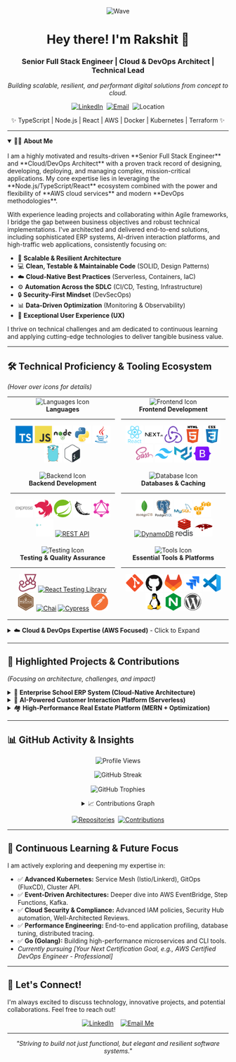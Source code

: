 <div align="center">
  <img src="https://raw.githubusercontent.com/MartinHeinz/MartinHeinz/master/wave.gif" width="40px" alt="Wave">
  <h1><b>Hey there! I'm Rakshit</b> 👋</h1>
  <h3><b>Senior Full Stack Engineer | Cloud & DevOps Architect | Technical Lead</b></h3>
  <p><i>Building scalable, resilient, and performant digital solutions from concept to cloud.</i></p>
  <p>
    <a href="https://www.linkedin.com/in/your-linkedin-profile" target="_blank"><img alt="LinkedIn" src="https://img.shields.io/badge/LinkedIn-0077B5?style=for-the-badge&logo=linkedin&logoColor=white"></a> 
    <a href="mailto:rakshitruhil270@gmail.com"><img alt="Email" src="https://img.shields.io/badge/Gmail-D14836?style=for-the-badge&logo=gmail&logoColor=white"></a> 
    <!-- Optional: Portfolio Badge -->
    <!-- <a href="your-portfolio-link" target="_blank"><img alt="Portfolio" src="https://img.shields.io/badge/Portfolio-FF5722?style=for-the-badge&logo=briefcase&logoColor=white"></a>  -->
    <img alt="Location" src="https://img.shields.io/badge/Location-Haryana,%20India-blueviolet?style=for-the-badge&logo=googlemaps&logoColor=white">
  </p>
  <p>
     ✨ TypeScript | Node.js | React | AWS | Docker | Kubernetes | Terraform ✨
  </p>
</div>

---

<details open>
  <summary>👨‍💻 <b>About Me</b></summary>
  <br/>
  I am a highly motivated and results-driven **Senior Full Stack Engineer** and **Cloud/DevOps Architect** with a proven track record of designing, developing, deploying, and managing complex, mission-critical applications. My core expertise lies in leveraging the **Node.js/TypeScript/React** ecosystem combined with the power and flexibility of **AWS cloud services** and modern **DevOps methodologies**.

  With experience leading projects and collaborating within Agile frameworks, I bridge the gap between business objectives and robust technical implementations. I've architected and delivered end-to-end solutions, including sophisticated ERP systems, AI-driven interaction platforms, and high-traffic web applications, consistently focusing on:

  *   🧩 **Scalable & Resilient Architecture**
  *   💻 **Clean, Testable & Maintainable Code** (SOLID, Design Patterns)
  *   ☁️ **Cloud-Native Best Practices** (Serverless, Containers, IaC)
  *   ⚙️ **Automation Across the SDLC** (CI/CD, Testing, Infrastructure)
  *   🔒 **Security-First Mindset** (DevSecOps)
  *   📊 **Data-Driven Optimization** (Monitoring & Observability)
  *   👥 **Exceptional User Experience (UX)**

  I thrive on technical challenges and am dedicated to continuous learning and applying cutting-edge technologies to deliver tangible business value.
</details>

---

## 🛠️ Technical Proficiency & Tooling Ecosystem

*(Hover over icons for details)*

<table>
  <!-- Row 1: Core Languages & Frontend -->
  <tr>
    <td align="center" valign="top" width="50%">
      <img src="https://img.icons8.com/fluency/48/000000/source-code.png" alt="Languages Icon" width="40"/><br/>
      <b>Languages</b>
      <hr/>
      <p align="center">
        <a href="https://www.typescriptlang.org/" target="_blank" title="TypeScript"><img src="https://raw.githubusercontent.com/devicons/devicon/master/icons/typescript/typescript-original.svg" alt="TypeScript" width="40" height="40"/></a>
        <a href="https://developer.mozilla.org/en-US/docs/Web/JavaScript" target="_blank" title="JavaScript (ES6+)"><img src="https://raw.githubusercontent.com/devicons/devicon/master/icons/javascript/javascript-original.svg" alt="JavaScript" width="40" height="40"/></a>
        <a href="https://nodejs.org" target="_blank" title="Node.js"><img src="https://raw.githubusercontent.com/devicons/devicon/master/icons/nodejs/nodejs-original-wordmark.svg" alt="Node.js" width="40" height="40"/></a>
        <a href="https://www.python.org" target="_blank" title="Python"><img src="https://raw.githubusercontent.com/devicons/devicon/master/icons/python/python-original.svg" alt="Python" width="40" height="40"/></a>
        <a href="https://www.java.com" target="_blank" title="Java"><img src="https://raw.githubusercontent.com/devicons/devicon/master/icons/java/java-original.svg" alt="Java" width="40" height="40"/></a>
        <a href="https://golang.org" target="_blank" title="Go (Golang)"><img src="https://raw.githubusercontent.com/devicons/devicon/master/icons/go/go-original.svg" alt="Go" width="40" height="40"/></a>
        <a href="https://www.gnu.org/software/bash/" target="_blank" title="Bash Scripting"><img src="https://raw.githubusercontent.com/devicons/devicon/master/icons/bash/bash-original.svg" alt="Bash" width="40" height="40"/></a>
      </p>
    </td>
    <td align="center" valign="top" width="50%">
      <img src="https://img.icons8.com/fluency/48/000000/development.png" alt="Frontend Icon" width="40"/><br/>
      <b>Frontend Development</b>
      <hr/>
      <p align="center">
        <a href="https://reactjs.org/" target="_blank" title="React.js"><img src="https://raw.githubusercontent.com/devicons/devicon/master/icons/react/react-original-wordmark.svg" alt="React" width="40" height="40"/></a>
        <a href="https://nextjs.org/" target="_blank" title="Next.js"><img src="https://raw.githubusercontent.com/devicons/devicon/master/icons/nextjs/nextjs-original-wordmark.svg" alt="Next.js" width="40" height="40"/></a>
        <a href="https://redux.js.org" target="_blank" title="Redux"><img src="https://raw.githubusercontent.com/devicons/devicon/master/icons/redux/redux-original.svg" alt="Redux" width="40" height="40"/></a>
        <a href="https://developer.mozilla.org/en-US/docs/Web/HTML" target="_blank" title="HTML5"><img src="https://raw.githubusercontent.com/devicons/devicon/master/icons/html5/html5-original-wordmark.svg" alt="HTML5" width="40" height="40"/></a>
        <a href="https://developer.mozilla.org/en-US/docs/Web/CSS" target="_blank" title="CSS3"><img src="https://raw.githubusercontent.com/devicons/devicon/master/icons/css3/css3-original-wordmark.svg" alt="CSS3" width="40" height="40"/></a>
        <a href="https://sass-lang.com" target="_blank" title="Sass/SCSS"><img src="https://raw.githubusercontent.com/devicons/devicon/master/icons/sass/sass-original.svg" alt="Sass" width="40" height="40"/></a>
        <a href="https://tailwindcss.com/" target="_blank" title="Tailwind CSS"><img src="https://raw.githubusercontent.com/devicons/devicon/develop/icons/tailwindcss/tailwindcss-original.svg" alt="Tailwind CSS" width="40" height="40"/></a>
        <a href="https://mui.com/" target="_blank" title="Material UI (MUI)"><img src="https://raw.githubusercontent.com/devicons/devicon/master/icons/materialui/materialui-original.svg" alt="Material UI" width="40" height="40"/></a>
        <a href="https://getbootstrap.com" target="_blank" title="Bootstrap"><img src="https://raw.githubusercontent.com/devicons/devicon/master/icons/bootstrap/bootstrap-original.svg" alt="Bootstrap" width="40" height="40"/></a>
      </p>
    </td>
  </tr>
  <!-- Row 2: Backend & Databases -->
  <tr>
    <td align="center" valign="top" width="50%">
       <img src="https://img.icons8.com/fluency/48/000000/server.png" alt="Backend Icon" width="40"/><br/>
      <b>Backend Development</b>
      <hr/>
      <p align="center">
        <a href="https://expressjs.com" target="_blank" title="Express.js"><img src="https://raw.githubusercontent.com/devicons/devicon/master/icons/express/express-original-wordmark.svg" alt="Express" width="40" height="40"/></a>
        <a href="https://nestjs.com/" target="_blank" title="NestJS"><img src="https://raw.githubusercontent.com/devicons/devicon/master/icons/nestjs/nestjs-plain.svg" alt="NestJS" width="40" height="40"/></a>
        <a href="https://spring.io/projects/spring-boot" target="_blank" title="Spring Boot"><img src="https://raw.githubusercontent.com/devicons/devicon/master/icons/spring/spring-original.svg" alt="Spring Boot" width="40" height="40"/></a>
        <a href="https://flask.palletsprojects.com/" target="_blank" title="Flask"><img src="https://raw.githubusercontent.com/devicons/devicon/master/icons/flask/flask-original.svg" alt="Flask" width="40" height="40"/></a>
        <a href="https://graphql.org" target="_blank" title="GraphQL"><img src="https://raw.githubusercontent.com/devicons/devicon/master/icons/graphql/graphql-plain.svg" alt="GraphQL" width="40" height="40"/></a>
        <a href="https://grpc.io/" target="_blank" title="gRPC"><img src="https://raw.githubusercontent.com/devicons/devicon/master/icons/grpc/grpc-original.svg" alt="gRPC" width="40" height="40"/></a>
        <a href="https://restfulapi.net/" target="_blank" title="RESTful APIs"><img src="https://img.icons8.com/fluency-systems-filled/48/000000/rest-api.png" alt="REST API" width="40" height="40"/></a>
      </p>
    </td>
    <td align="center" valign="top" width="50%">
       <img src="https://img.icons8.com/fluency/48/000000/database.png" alt="Database Icon" width="40"/><br/>
      <b>Databases & Caching</b>
      <hr/>
      <p align="center">
        <a href="https://www.mongodb.com/" target="_blank" title="MongoDB"><img src="https://raw.githubusercontent.com/devicons/devicon/master/icons/mongodb/mongodb-original-wordmark.svg" alt="MongoDB" width="40" height="40"/></a>
        <a href="https://www.postgresql.org" target="_blank" title="PostgreSQL"><img src="https://raw.githubusercontent.com/devicons/devicon/master/icons/postgresql/postgresql-original-wordmark.svg" alt="PostgreSQL" width="40" height="40"/></a>
        <a href="https://www.mysql.com/" target="_blank" title="MySQL"><img src="https://raw.githubusercontent.com/devicons/devicon/master/icons/mysql/mysql-original-wordmark.svg" alt="MySQL" width="40" height="40"/></a>
        <a href="https://aws.amazon.com/rds/" target="_blank" title="AWS RDS"><img src="https://raw.githubusercontent.com/devicons/devicon/master/icons/amazonwebservices/amazonwebservices-original.svg" alt="AWS" width="40" height="40"/></a> <!-- Using generic AWS icon for RDS -->
        <a href="https://aws.amazon.com/dynamodb/" target="_blank" title="AWS DynamoDB"><img src="https://static-00.iconduck.com/assets.00/aws-dynamodb-icon-454x512-P494L4E5.png" alt="DynamoDB" width="35" height="40"/></a> <!-- Using a third-party icon, check license if needed -->
        <a href="https://redis.io" target="_blank" title="Redis"><img src="https://raw.githubusercontent.com/devicons/devicon/master/icons/redis/redis-original-wordmark.svg" alt="Redis" width="40" height="40"/></a>
        <a href="https://mongoosejs.com/" target="_blank" title="Mongoose ODM"><img src="https://raw.githubusercontent.com/devicons/devicon/master/icons/mongoose/mongoose-original.svg" alt="Mongoose" width="40" height="40"/></a>
        <!-- <a href="https://www.elastic.co/elasticsearch/" target="_blank" title="Elasticsearch"><img src="https://raw.githubusercontent.com/devicons/devicon/master/icons/elasticsearch/elasticsearch-original.svg" alt="Elasticsearch" width="40" height="40"/></a> -->
      </p>
    </td>
  </tr>
   <!-- Row 3: Testing & Tools -->
   <tr>
    <td align="center" valign="top" width="50%">
       <img src="https://img.icons8.com/fluency/48/000000/test-passed.png" alt="Testing Icon" width="40"/><br/>
      <b>Testing & Quality Assurance</b>
      <hr/>
      <p align="center">
        <a href="https://jestjs.io" target="_blank" title="Jest"><img src="https://raw.githubusercontent.com/devicons/devicon/master/icons/jest/jest-plain.svg" alt="Jest" width="40" height="40"/></a>
        <a href="https://testing-library.com/" target="_blank" title="React Testing Library"><img src="https://testing-library.com/img/octopus-64x64.png" alt="React Testing Library" width="40" height="40"/></a>
        <a href="https://mochajs.org" target="_blank" title="Mocha"><img src="https://raw.githubusercontent.com/devicons/devicon/master/icons/mocha/mocha-plain.svg" alt="Mocha" width="40" height="40"/></a>
        <a href="https://www.chaijs.com" target="_blank" title="Chai"><img src="https://raw.githubusercontent.com/devicons/devicon/master/icons/chai/chai-plain.svg" alt="Chai" width="40" height="40"/></a>
        <a href="https://www.cypress.io" target="_blank" title="Cypress (E2E Testing)"><img src="https://raw.githubusercontent.com/simple-icons/simple-icons/develop/icons/cypress.svg" alt="Cypress" width="40" height="40"/></a>
        <a href="https://www.postman.com/" target="_blank" title="Postman (API Testing)"><img src="https://raw.githubusercontent.com/devicons/devicon/master/icons/postman/postman-original.svg" alt="Postman" width="40" height="40"/></a>
      </p>
    </td>
    <td align="center" valign="top" width="50%">
       <img src="https://img.icons8.com/fluency/48/000000/toolbox.png" alt="Tools Icon" width="40"/><br/>
      <b>Essential Tools & Platforms</b>
      <hr/>
      <p align="center">
        <a href="https://git-scm.com/" target="_blank" title="Git"><img src="https://raw.githubusercontent.com/devicons/devicon/master/icons/git/git-original.svg" alt="Git" width="40" height="40"/></a>
        <a href="https://github.com/" target="_blank" title="GitHub"><img src="https://raw.githubusercontent.com/devicons/devicon/master/icons/github/github-original.svg" alt="GitHub" width="40" height="40"/></a>
        <a href="https://about.gitlab.com/" target="_blank" title="GitLab"><img src="https://raw.githubusercontent.com/devicons/devicon/master/icons/gitlab/gitlab-original.svg" alt="GitLab" width="40" height="40"/></a>
        <a href="https://www.atlassian.com/software/jira" target="_blank" title="Jira"><img src="https://raw.githubusercontent.com/devicons/devicon/master/icons/jira/jira-original.svg" alt="Jira" width="40" height="40"/></a>
        <a href="https://code.visualstudio.com/" target="_blank" title="VS Code"><img src="https://raw.githubusercontent.com/devicons/devicon/master/icons/vscode/vscode-original.svg" alt="VS Code" width="40" height="40"/></a>
        <a href="https://www.linux.org/" target="_blank" title="Linux"><img src="https://raw.githubusercontent.com/devicons/devicon/master/icons/linux/linux-original.svg" alt="Linux" width="40" height="40"/></a>
        <a href="https://www.nginx.com" target="_blank" title="Nginx"><img src="https://raw.githubusercontent.com/devicons/devicon/master/icons/nginx/nginx-original.svg" alt="Nginx" width="40" height="40"/></a>
        <a href="https://wordpress.org/" target="_blank" title="WordPress"><img src="https://raw.githubusercontent.com/devicons/devicon/master/icons/wordpress/wordpress-plain.svg" alt="WordPress" width="40" height="40"/></a>
      </p>
    </td>
  </tr>
</table>

<details>
  <summary>☁️ <b>Cloud & DevOps Expertise (AWS Focused)</b> - Click to Expand</summary>
  <br/>
  <p align="center"><i>Leveraging cloud infrastructure and automation for scalable, reliable, and cost-effective solutions.</i></p>
  <table>
    <tr>
      <td align="center" valign="top" width="33%">
        <img src="https://img.icons8.com/color/48/000000/amazon-web-services.png" alt="AWS Icon" width="40"/><br/>
        <b>AWS Core Services</b>
        <hr/>
        <p align="left" style="padding-left: 10px;">
          • <b>Compute:</b> EC2, Lambda, ECS, EKS, Fargate<br/>
          • <b>Storage:</b> S3, EBS, EFS, Glacier<br/>
          • <b>Networking:</b> VPC, Route 53, CloudFront, API Gateway, ELB<br/>
          • <b>Databases:</b> RDS, Aurora, DynamoDB, ElastiCache<br/>
          • <b>Security:</b> IAM, KMS, Secrets Manager, WAF<br/>
          • <b>Messaging:</b> SQS, SNS, EventBridge<br/>
          • <b>Management:</b> CloudFormation, CloudWatch, Systems Manager<br/>
          <i>(Experience across multiple service categories)</i>
        </p>
      </td>
      <td align="center" valign="top" width="33%">
        <img src="https://img.icons8.com/fluency/48/000000/terraform.png" alt="IaC Icon" width="40"/><br/>
        <b>Infrastructure as Code (IaC)</b>
        <hr/>
        <p align="center">
           <a href="https://www.terraform.io/" target="_blank" title="Terraform"><img src="https://raw.githubusercontent.com/devicons/devicon/master/icons/terraform/terraform-original-wordmark.svg" alt="Terraform" width="40" height="40"/></a>
           <a href="https://aws.amazon.com/cdk/" target="_blank" title="AWS CDK"><img src="https://raw.githubusercontent.com/devicons/devicon/master/icons/awscdk/awscdk-original.svg" alt="AWS CDK" width="40" height="40"/></a>
           <a href="https://aws.amazon.com/cloudformation/" target="_blank" title="AWS CloudFormation"><img src="https://d1.awsstatic.com/asset-repository/products/amazon-cloudformation/AWS-CloudFormation_Icon_32_Squid.e8d9addafa8df1a45615f050d689a94157c40796.svg" alt="CloudFormation" width="40" height="40"/></a>
           <a href="https://www.ansible.com/" target="_blank" title="Ansible"><img src="https://raw.githubusercontent.com/devicons/devicon/master/icons/ansible/ansible-original.svg" alt="Ansible" width="40" height="40"/></a>
        </p>
        <br/>
        <img src="https://img.icons8.com/fluency/48/000000/container-ship.png" alt="Containers Icon" width="40"/><br/>
        <b>Containerization & Orchestration</b>
        <hr/>
        <p align="center">
           <a href="https://www.docker.com/" target="_blank" title="Docker"><img src="https://raw.githubusercontent.com/devicons/devicon/master/icons/docker/docker-original-wordmark.svg" alt="Docker" width="50" height="50"/></a>
           <a href="https://kubernetes.io" target="_blank" title="Kubernetes"><img src="https://raw.githubusercontent.com/devicons/devicon/master/icons/kubernetes/kubernetes-plain-wordmark.svg" alt="Kubernetes" width="40" height="40"/></a>
           <a href="https://aws.amazon.com/eks/" target="_blank" title="AWS EKS"><img src="https://d1.awsstatic.com/asset-repository/products/amazon-eks/AWS-Elastic-Kubernetes-Service_Icon_32_Squid.57c6f962f23e9956adb3e1f9c10f4d59134b87d1.svg" alt="EKS" width="40" height="40"/></a>
           <a href="https://helm.sh" target="_blank" title="Helm"><img src="https://raw.githubusercontent.com/devicons/devicon/master/icons/helm/helm-original.svg" alt="Helm" width="40" height="40"/></a>
        </p>
      </td>
      <td align="center" valign="top" width="33%">
        <img src="https://img.icons8.com/fluency/48/000000/cicd-pipeline.png" alt="CI/CD Icon" width="40"/><br/>
        <b>CI/CD & Automation</b>
        <hr/>
        <p align="center">
           <a href="https://github.com/features/actions" target="_blank" title="GitHub Actions"><img src="https://raw.githubusercontent.com/devicons/devicon/master/icons/githubactions/githubactions-original.svg" alt="GitHub Actions" width="40" height="40"/></a>
           <a href="https://www.jenkins.io" target="_blank" title="Jenkins"><img src="https://raw.githubusercontent.com/devicons/devicon/master/icons/jenkins/jenkins-original.svg" alt="Jenkins" width="40" height="40"/></a>
           <a href="https://about.gitlab.com/stages-devops-lifecycle/continuous-integration/" target="_blank" title="GitLab CI/CD"><img src="https://raw.githubusercontent.com/devicons/devicon/master/icons/gitlab/gitlab-original.svg" alt="GitLab CI" width="40" height="40"/></a>
           <a href="https://aws.amazon.com/codepipeline/" target="_blank" title="AWS CodePipeline"><img src="https://d1.awsstatic.com/asset-repository/products/amazon-codepipeline/AWS-CodePipeline_Icon_32_Squid.5ce03ba12855dd769f460b6831a0303f9b9a43a6.svg" alt="CodePipeline" width="40" height="40"/></a>
           <a href="https://argo-cd.readthedocs.io/en/stable/" target="_blank" title="Argo CD (GitOps)"><img src="https://raw.githubusercontent.com/devicons/devicon/master/icons/argocd/argocd-original.svg" alt="Argo CD" width="40" height="40"/></a>
        </p>
        <br/>
        <img src="https://img.icons8.com/fluency/48/000000/monitoring.png" alt="Monitoring Icon" width="40"/><br/>
        <b>Monitoring & Observability</b>
        <hr/>
        <p align="center">
           <a href="https://aws.amazon.com/cloudwatch/" target="_blank" title="AWS CloudWatch"><img src="https://d1.awsstatic.com/asset-repository/products/amazon-cloudwatch/Amazon-CloudWatch_Icon_32_Squid.41b27cac3fbf549616a896f109f895d17f664641.svg" alt="CloudWatch" width="40" height="40"/></a>
           <a href="https://prometheus.io/" target="_blank" title="Prometheus"><img src="https://raw.githubusercontent.com/devicons/devicon/master/icons/prometheus/prometheus-original.svg" alt="Prometheus" width="40" height="40"/></a>
           <a href="https://grafana.com" target="_blank" title="Grafana"><img src="https://raw.githubusercontent.com/devicons/devicon/master/icons/grafana/grafana-original.svg" alt="Grafana" width="40" height="40"/></a>
           <a href="https://www.elastic.co/what-is/elk-stack" target="_blank" title="ELK Stack (Elasticsearch, Logstash, Kibana)"><img src="https://raw.githubusercontent.com/devicons/devicon/master/icons/elasticsearch/elasticsearch-original.svg" alt="ELK Stack" width="40" height="40"/></a>
           <a href="https://opentelemetry.io/" target="_blank" title="OpenTelemetry"><img src="https://opentelemetry.io/img/logos/opentelemetry-icon-color.svg" alt="OpenTelemetry" width="40" height="40"/></a>
        </p>
      </td>
    </tr>
  </table>
</details>

---

## 🚀 Highlighted Projects & Contributions

*(Focusing on architecture, challenges, and impact)*

<details>
  <summary>🏫 <b>Enterprise School ERP System (Cloud-Native Architecture)</b></summary>
  <br/>
  <ul>
    <li><b>Challenge:</b> Modernize and consolidate disparate legacy systems into a unified, scalable, and reliable cloud-based platform for a large educational institution.</li>
    <li><b>Solution:</b> Architected and led the development of a microservices-based ERP using <b>Node.js (TypeScript)</b>, <b>React</b>, and <b>MongoDB/PostgreSQL (RDS)</b>. Implemented fine-grained RBAC, real-time notifications (WebSockets/SNS), automated reporting pipelines, and integrated secure payment gateways.</li>
    <li><b>Architecture & DevOps:</b> Deployed containerized (<b>Docker</b>) services orchestrated on <b>AWS EKS</b> managed via <b>Helm</b> and GitOps (<b>Argo CD</b>). Utilized <b>DynamoDB</b> for high-throughput metadata, <b>S3</b> for assets, and <b>ElastiCache (Redis)</b> for caching/session management. Established robust CI/CD using <b>GitHub Actions</b>. Implemented comprehensive monitoring with <b>Prometheus/Grafana</b>, <b>CloudWatch</b>, and integrated alerting (PagerDuty).</li>
    <li><b>Impact:</b> Streamlined operations significantly (~60% reduction in manual effort), enhanced data accuracy, improved user satisfaction across roles (Admin, Staff, Student), and ensured high availability/scalability during peak loads.</li>
  </ul>
</details>

<details>
  <summary>🤖 <b>AI-Powered Customer Interaction Platform (Serverless)</b></summary>
  <br/>
  <ul>
    <li><b>Challenge:</b> Reduce Tier-1 support load and provide instant, 24/7 query resolution via an intelligent chatbot integrated into the main web application.</li>
    <li><b>Solution:</b> Developed an AI assistant using <b>Google Dialogflow</b> for NLU, backed by a <b>Node.js</b> service handling dynamic logic and data retrieval. Created a seamless <b>React</b> frontend component with effective fallback strategies.</li>
    <li><b>Architecture & DevOps:</b> Built on a serverless paradigm using <b>AWS Lambda</b>, <b>API Gateway</b>, and <b>DynamoDB</b> for state management. CI/CD managed via the <b>Serverless Framework</b> and <b>AWS CodePipeline</b>. Iteratively trained and improved Dialogflow models. Monitored function performance and errors via <b>CloudWatch Logs & X-Ray</b>.</li>
    <li><b>Impact:</b> Successfully deflected ~40% of routine support queries, improved customer engagement scores, and significantly reduced average response times.</li>
  </ul>
</details>

<details>
  <summary>🏘️ <b>High-Performance Real Estate Platform (MERN + Optimization)</b></summary>
  <br/>
  <ul>
    <li><b>Challenge:</b> Build a highly responsive platform to handle large datasets, complex geospatial searches, and efficient image delivery for property listings.</li>
    <li><b>Solution:</b> Developed a MERN stack application employing optimized <b>MongoDB</b> geospatial indexing and performant backend API design. Implemented Server-Side Rendering (SSR) using <b>Next.js</b> for enhanced SEO and faster initial page loads. Integrated <b>Mapbox API</b> for interactive maps and geocoding. Leveraged <b>AWS S3 + CloudFront</b> for globally distributed, fast image loading.</li>
    <li><b>Architecture & DevOps:</b> Deployed onto an <b>AWS EC2 Auto Scaling Group</b> behind an ALB. Utilized <b>MongoDB Atlas</b> for managed database services. Implemented background task processing (image resizing, notifications) with <b>SQS + Lambda</b>. Set up CI/CD using <b>Jenkins</b> for automated deployments.</li>
    <li><b>Impact:</b> Achieved sub-second response times for typical search queries, dramatically improved user engagement and time-on-site, and provided a scalable foundation for future feature growth.</li>
  </ul>
</details>

---

## 📊 GitHub Activity & Insights

<div align="center">

<!-- GitHub Profile Views Counter -->
<img src="https://komarev.com/ghpvc/?username=Ravi1475&label=Profile%20Views&color=blueviolet&style=flat-square" alt="Profile Views"/>

<!-- GitHub Streak Stats -->
<p><img align="center" src="https://github-readme-streak-stats.herokuapp.com/?user=Ravi1475&theme=tokyonight&hide_border=true&date_format=M%20j%5B%2C%20Y%5D" alt="GitHub Streak" /></p>

<!-- GitHub Trophies -->
<p><img align="center" src="https://github-profile-trophy.vercel.app/?username=Ravi1475&theme=tokyonight&no-frame=true&no-bg=true&margin-w=15&margin-h=15&column=-1&row=1" alt="GitHub Trophies" /></p>

<!-- GitHub Contributions Graph -->
<details>
  <summary>📈 Contributions Graph</summary>
  <br/>
  <img src="https://ghchart.rshah.org/tokyonight/Ravi1475" alt="Ravi1475's GitHub Contributions Graph"/>
</details>

<!-- Link to Contributions -->
<p>
  <a href="https://github.com/Ravi1475?tab=repositories" target="_blank"><img alt="Repositories" src="https://img.shields.io/badge/-My%20Repositories-181717?style=flat-square&logo=github&logoColor=white"></a> 
  <a href="https://github.com/Ravi1475?tab=contributions" target="_blank"><img alt="Contributions" src="https://img.shields.io/badge/-Contribution%20Activity-2bbc8a?style=flat-square&logo=github&logoColor=white"></a>
</p>

</div>

---

## 🌱 Continuous Learning & Future Focus

I am actively exploring and deepening my expertise in:

*   ✅ **Advanced Kubernetes:** Service Mesh (Istio/Linkerd), GitOps (FluxCD), Cluster API.
*   ✅ **Event-Driven Architectures:** Deeper dive into AWS EventBridge, Step Functions, Kafka.
*   ✅ **Cloud Security & Compliance:** Advanced IAM policies, Security Hub automation, Well-Architected Reviews.
*   ✅ **Performance Engineering:** End-to-end application profiling, database tuning, distributed tracing.
*   ✅ **Go (Golang):** Building high-performance microservices and CLI tools.
*   *Currently pursuing [Your Next Certification Goal, e.g., AWS Certified DevOps Engineer - Professional]*

---

## 🤝 Let's Connect!

I'm always excited to discuss technology, innovative projects, and potential collaborations. Feel free to reach out!

<p align="center">
  <a href="https://www.linkedin.com/in/your-linkedin-profile" target="_blank"><img alt="LinkedIn" src="https://img.shields.io/badge/LinkedIn_Connect-0A66C2?style=for-the-badge&logo=linkedin&logoColor=white"></a>   
  <a href="mailto:rakshitruhil270@gmail.com"><img alt="Email Me" src="https://img.shields.io/badge/Email_Me-EA4335?style=for-the-badge&logo=gmail&logoColor=white"></a>
  <!-- Add other relevant links like Twitter, Blog, Portfolio with similar badges -->
</p>

---

<p align="center">
<i>"Striving to build not just functional, but elegant and resilient software systems."</i>
</p>
